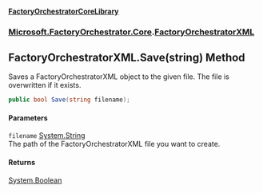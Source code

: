 #### [FactoryOrchestratorCoreLibrary](./FactoryOrchestratorCoreLibrary.md 'FactoryOrchestratorCoreLibrary')
### [Microsoft.FactoryOrchestrator.Core](./Microsoft-FactoryOrchestrator-Core.md 'Microsoft.FactoryOrchestrator.Core').[FactoryOrchestratorXML](./Microsoft-FactoryOrchestrator-Core-FactoryOrchestratorXML.md 'Microsoft.FactoryOrchestrator.Core.FactoryOrchestratorXML')
## FactoryOrchestratorXML.Save(string) Method
Saves a FactoryOrchestratorXML object to the given file. The file is overwritten if it exists.  
```csharp
public bool Save(string filename);
```
#### Parameters
<a name='Microsoft-FactoryOrchestrator-Core-FactoryOrchestratorXML-Save(string)-filename'></a>
`filename` [System.String](https://docs.microsoft.com/en-us/dotnet/api/System.String 'System.String')  
The path of the FactoryOrchestratorXML file you want to create.  
  
#### Returns
[System.Boolean](https://docs.microsoft.com/en-us/dotnet/api/System.Boolean 'System.Boolean')  
  
